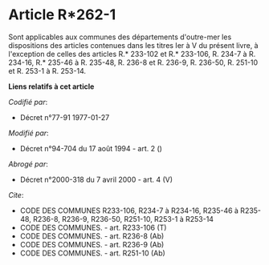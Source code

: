 # Article R*262-1

Sont applicables aux communes des départements d'outre-mer les dispositions des articles contenues dans les titres Ier à V du
présent livre, à l'exception de celles des articles R.* 233-102 et R.* 233-106, R. 234-7 à R. 234-16, R.* 235-46 à R. 235-48,
R. 236-8 et R. 236-9, R. 236-50, R. 251-10 et R. 253-1 à R. 253-14.

**Liens relatifs à cet article**

_Codifié par_:

  - Décret n°77-91 1977-01-27

_Modifié par_:

  - Décret n°94-704 du 17 août 1994 - art. 2 ()

_Abrogé par_:

  - Décret n°2000-318 du 7 avril 2000 - art. 4 (V)

_Cite_:

  - CODE DES COMMUNES R233-106, R234-7 à R234-16, R235-46 à R235-48, R236-8, R236-9, R236-50, R251-10, R253-1 à R253-14
  - CODE DES COMMUNES. - art. R233-106 (T)
  - CODE DES COMMUNES. - art. R236-8 (Ab)
  - CODE DES COMMUNES. - art. R236-9 (Ab)
  - CODE DES COMMUNES. - art. R251-10 (Ab)
